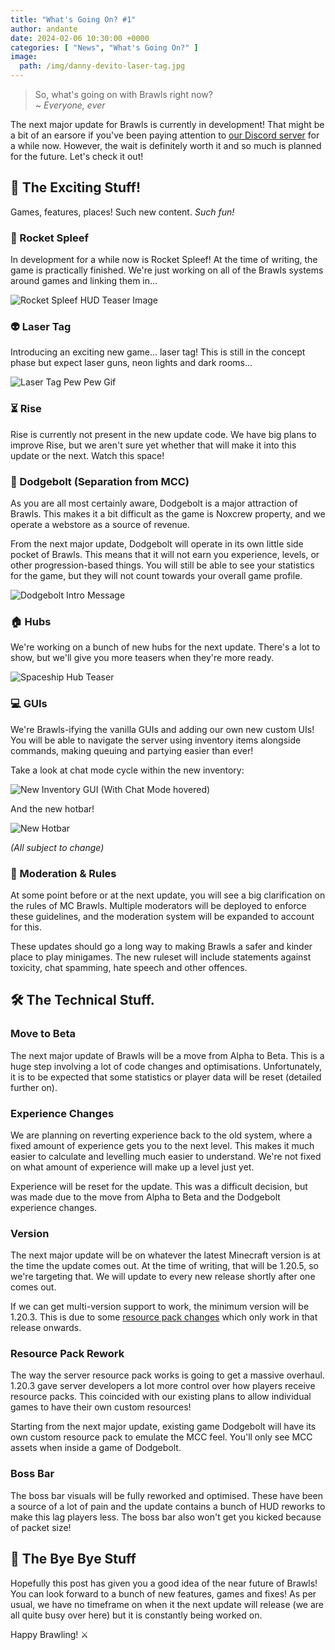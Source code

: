 ```yaml
---
title: "What's Going On? #1"
author: andante
date: 2024-02-06 10:30:00 +0000
categories: [ "News", "What's Going On?" ]
image:
  path: /img/danny-devito-laser-tag.jpg
---
```


> So, what's going on with Brawls right now?  
> *~ Everyone, ever*

The next major update for Brawls is currently in development! That might be a bit of an earsore if you've been paying attention to [our Discord server](https://discord.mcbrawls.net) for a while now. However, the wait is definitely worth it and so much is planned for the future. Let's check it out!

## 🎉 The Exciting Stuff!

Games, features, places! Such new content. *Such fun!*

### 🚀 Rocket Spleef

In development for a while now is Rocket Spleef! At the time of writing, the game is practically finished. We're just working on all of the Brawls systems around games and linking them in...

![Rocket Spleef HUD Teaser Image](/img/rocket-spleef-hud-teaser.png)

### 👽 Laser Tag

Introducing an exciting new game... laser tag! This is still in the concept phase but expect laser guns, neon lights and dark rooms...

![Laser Tag Pew Pew Gif](https://media1.tenor.com/m/jinNy0OhALIAAAAC/laser-tag.gif)

### ⏳ Rise

Rise is currently not present in the new update code. We have big plans to improve Rise, but we aren't sure yet whether that will make it into this update or the next. Watch this space!

### 🏹 Dodgebolt (Separation from MCC)

As you are all most certainly aware, Dodgebolt is a major attraction of Brawls. This makes it a bit difficult as the game is Noxcrew property, and we operate a webstore as a source of revenue.

From the next major update, Dodgebolt will operate in its own little side pocket of Brawls. This means that it will not earn you experience, levels, or other progression-based things. You will still be able to see your statistics for the game, but they will not count towards your overall game profile.

![Dodgebolt Intro Message](/img/dodgebolt-intro-message.png)

### 🏠 Hubs

We're working on a bunch of new hubs for the next update. There's a lot to show, but we'll give you more teasers when they're more ready.

![Spaceship Hub Teaser](/img/spaceship-hub-teaser.png)

### 💻 GUIs

We're Brawls-ifying the vanilla GUIs and adding our own new custom UIs! You will be able to navigate the server using inventory items alongside commands, making queuing and partying easier than ever!

Take a look at chat mode cycle within the new inventory:

![New Inventory GUI (With Chat Mode hovered)](/img/inventory-teaser.png)

And the new hotbar!

![New Hotbar](/img/hub-hotbar.png)

*(All subject to change)*

### 👮 Moderation & Rules

At some point before or at the next update, you will see a big clarification on the rules of MC Brawls. Multiple moderators will be deployed to enforce these guidelines, and the moderation system will be expanded to account for this.

These updates should go a long way to making Brawls a safer and kinder place to play minigames. The new ruleset will include statements against toxicity, chat spamming, hate speech and other offences.

## 🛠️ The Technical Stuff.

### Move to Beta

The next major update of Brawls will be a move from Alpha to Beta. This is a huge step involving a lot of code changes and optimisations. Unfortunately, it is to be expected that some statistics or player data will be reset (detailed further on).

### Experience Changes

We are planning on reverting experience back to the old system, where a fixed amount of experience gets you to the next level. This makes it much easier to calculate and levelling much easier to understand. We're not fixed on what amount of experience will make up a level just yet.

Experience will be reset for the update. This was a difficult decision, but was made due to the move from Alpha to Beta and the Dodgebolt experience changes.

### Version

The next major update will be on whatever the latest Minecraft version is at the time the update comes out. At the time of writing, that will be 1.20.5, so we're targeting that. We will update to every new release shortly after one comes out.

If we can get multi-version support to work, the minimum version will be 1.20.3. This is due to some [resource pack changes](#resource-pack-rework) which only work in that release onwards.

### Resource Pack Rework

The way the server resource pack works is going to get a massive overhaul. 1.20.3 gave server developers a lot more control over how players receive resource packs. This coincided with our existing plans to allow individual games to have their own custom resources!

Starting from the next major update, existing game Dodgebolt will have its own custom resource pack to emulate the MCC feel. You'll only see MCC assets when inside a game of Dodgebolt.

### Boss Bar

The boss bar visuals will be fully reworked and optimised. These have been a source of a lot of pain and the update contains a bunch of HUD reworks to make this lag players less. The boss bar also won't get you kicked because of packet size!

## 👋 The Bye Bye Stuff

Hopefully this post has given you a good idea of the near future of Brawls! You can look forward to a bunch of new features, games and fixes! As per usual, we have no timeframe on when it the next update will release (we are all quite busy over here) but it is constantly being worked on.

Happy Brawling! ⚔️
